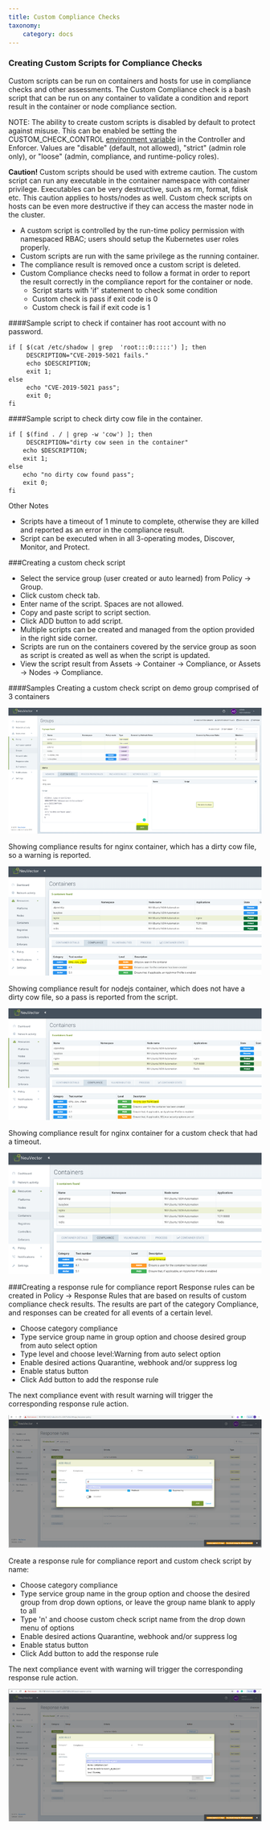 ```yaml
---
title: Custom Compliance Checks
taxonomy:
    category: docs
---
```


### Creating Custom Scripts for Compliance Checks
Custom scripts can be run on containers and hosts for use in compliance checks and other assessments. The Custom Compliance check is a bash script that can be run on any container to validate a condition and report result in the container or node compliance section.

NOTE: The ability to create custom scripts is disabled by default to protect against misuse. This can be enabled be setting the CUSTOM_CHECK_CONTROL [environment variable](/deploying/production/details#environment-variables) in the Controller and Enforcer. Values are "disable" (default, not allowed), "strict" (admin role only), or "loose" (admin, compliance, and runtime-policy roles).

<strong>Caution!</strong> Custom scripts should be used with extreme caution. The custom script can run any executable in the container namespace with container privilege. Executables can be very destructive, such as rm, format, fdisk etc. This caution applies to hosts/nodes as well. Custom check scripts on hosts can be even more destructive if they can access the master node in the cluster.

+ A custom script is controlled by the run-time policy permission with namespaced RBAC; users should setup the Kubernetes user roles properly.
+ Custom scripts are run with the same privilege as the running container.
+ The compliance result is removed once a custom script is deleted.
+ Custom Compliance checks need to follow a format in order to report the result correctly in the compliance report for the container or node.
    - Script starts with 'if' statement to check some condition
    - Custom check is pass if exit code is 0
    - Custom check is fail if exit code is 1

####Sample script to check if container has root account with no password.
```
if [ $(cat /etc/shadow | grep  'root:::0:::::') ]; then
     DESCRIPTION="CVE-2019-5021 fails."
     echo $DESCRIPTION;
     exit 1;
else
     echo "CVE-2019-5021 pass";
     exit 0;
fi
```

####Sample script to check dirty cow file in the container.
```
if [ $(find . / | grep -w 'cow') ]; then
     DESCRIPTION="dirty cow seen in the container"
    echo $DESCRIPTION;
    exit 1;
else
    echo "no dirty cow found pass";
    exit 0;
fi
```

Other Notes
+ Scripts have a timeout of 1 minute to complete, otherwise they are killed and reported as an error in the compliance result.
+ Script can be executed when in all 3-operating modes, Discover, Monitor, and Protect.


###Creating a custom check script
+ Select the service group (user created or auto learned) from Policy -> Group.
+ Click custom check tab.
+ Enter name of the script. Spaces are not allowed.
+ Copy and paste script to script section.
+ Click ADD button to add script.
+ Multiple scripts can be created and managed from the option provided in the right side corner.
+ Scripts are run on the containers covered by the service group as soon as script is created as well as when the script is updated.
+ View the script result from Assets -> Container -> Compliance, or Assets -> Nodes -> Compliance.

####Samples
Creating a custom check script on demo group comprised of 3 containers

![ComplianceDemo](compliance1.png)
 
Showing compliance results for nginx container, which has a dirty cow file, so a warning is reported.  

![ComplianceNginx](compliance2.png)

Showing compliance result for nodejs container, which does not have a dirty cow file, so a pass is reported from the script.

![ComplianceNodejs](compliance_nodejs.png)

Showing compliance result for nginx container for a custom check that had a timeout.
 
![ComplianceTimeout](compliance_timeout.png)


###Creating a response rule for compliance report 
Response rules can be created in Policy -> Response Rules that are based on results of custom compliance check results. The results are part of the category Compliance, and responses can be created for all events of a certain level.

+ Choose category compliance
+ Type service group name in group option and choose desired group from auto select option
+ Type level and choose level:Warning from auto select option
+ Enable desired actions Quarantine, webhook and/or suppress log
+ Enable status button
+ Click Add button to add the response rule

The next compliance event with result warning will trigger the corresponding response rule action.

![ComplianceResponse](compliance_response_1.png)

Create a response rule for compliance report and custom check script by name:

+ Choose category compliance
+ Type service group name in the group option and choose the desired group from drop down options, or leave the group name blank to apply to all
+ Type 'n' and choose custom check script name from the drop down menu of options
+ Enable desired actions Quarantine, webhook and/or suppress log
+ Enable status button
+ Click Add button to add the response rule

The next compliance event with warning will trigger the corresponding response rule action.

![ComplianceResponse](compliance_report_2.png)


